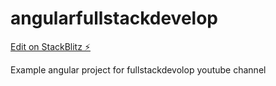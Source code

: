 # angularfullstackdevelop

[Edit on StackBlitz ⚡️](https://stackblitz.com/edit/angular-ivy-oewr42)

Example angular project for fullstackdevolop youtube channel
